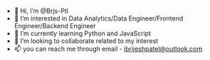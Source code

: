 - 👋 Hi, I’m @Brjs-Ptl
- 👀 I’m interested in Data Analytics/Data Engineer/Frontend Engineer/Backend Engineer
- 🌱 I’m currently learning Python and JavaScript
- 💞️ I’m looking to collaborate related to my interest
- 📫 you can reach me through email - ibrijeshpatel@outlook.com

<!---
Brjs-Ptl/Brjs-Ptl is a ✨ special ✨ repository because its `README.md` (this file) appears on your GitHub profile.
You can click the Preview link to take a look at your changes.
--->
